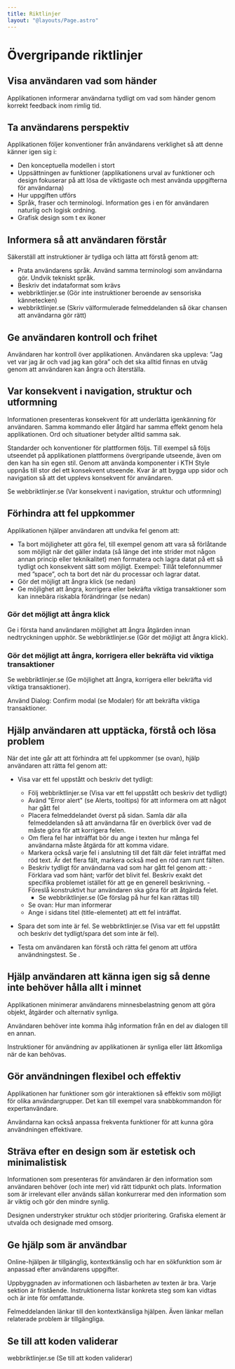 ```yaml
---
title: Riktlinjer
layout: "@layouts/Page.astro"
---
```


# Övergripande riktlinjer

## Visa användaren vad som händer

Applikationen informerar användarna tydligt om vad som händer genom korrekt feedback inom rimlig tid.

## Ta användarens perspektiv

Applikationen följer konventioner från användarens verklighet så att denne känner igen sig i:

- Den konceptuella modellen i stort
- Uppsättningen av funktioner (applikationens urval av funktioner och design fokuserar på att lösa de viktigaste och mest använda uppgifterna för användarna)
- Hur uppgiften utförs
- Språk, fraser och terminologi. Information ges i en för användaren naturlig och logisk ordning.
- Grafisk design som t ex ikoner

## Informera så att användaren förstår

Säkerställ att instruktioner är tydliga och lätta att förstå genom att:

- Prata användarens språk. Använd samma terminologi som användarna gör. Undvik tekniskt språk.
- Beskriv det indataformat som krävs
- webbriktlinjer.se (Gör inte instruktioner beroende av sensoriska kännetecken)
- webbriktlinjer.se (Skriv välformulerade felmeddelanden så ökar chansen att användarna gör rätt)

## Ge användaren kontroll och frihet

Användaren har kontroll över applikationen. Användaren ska uppleva: ”Jag vet var jag är och vad jag kan göra” och det ska alltid finnas en utväg genom att användaren kan ångra och återställa.

## Var konsekvent i navigation, struktur och utformning

Informationen presenteras konsekvent för att underlätta igenkänning för användaren. Samma kommando eller åtgärd har samma effekt genom hela applikationen. Ord och situationer betyder alltid samma sak.

Standarder och konventioner för plattformen följs. Till exempel så följs utseendet på applikationen plattformens övergripande utseende, även om den kan ha sin egen stil. Genom att använda komponenter i KTH Style uppnås till stor del ett konsekvent utseende. Kvar är att bygga upp sidor och navigation så att det upplevs konsekvent för användaren.

Se webbriktlinjer.se (Var konsekvent i navigation, struktur och utformning)

## Förhindra att fel uppkommer

Applikationen hjälper användaren att undvika fel genom att:

- Ta bort möjligheter att göra fel, till exempel genom att vara så förlåtande som möjligt när det gäller indata (så länge det inte strider mot någon annan princip eller teknikalitet) men formatera och lagra datat på ett så tydligt och konsekvent sätt som möjligt. Exempel: Tillåt telefonnummer med ”space”, och ta bort det när du processar och lagrar datat.
- Gör det möjligt att ångra klick (se nedan)
- Ge möjlighet att ångra, korrigera eller bekräfta viktiga transaktioner som kan innebära riskabla förändringar (se nedan)

### Gör det möjligt att ångra klick

Ge i första hand användaren möjlighet att ångra åtgärden innan nedtryckningen upphör. Se webbriktlinjer.se (Gör det möjligt att ångra klick).

### Gör det möjligt att ångra, korrigera eller bekräfta vid viktiga transaktioner

Se webbriktlinjer.se (Ge möjlighet att ångra, korrigera eller bekräfta vid viktiga transaktioner).

Använd Dialog: Confirm modal (se Modaler) för att bekräfta viktiga transaktioner.

## Hjälp användaren att upptäcka, förstå och lösa problem

När det inte går att att förhindra att fel uppkommer (se ovan), hjälp användaren att rätta fel genom att:

- Visa var ett fel uppstått och beskriv det tydligt:

  - Följ webbriktlinjer.se (Visa var ett fel uppstått och beskriv det tydligt)
  - Avänd "Error alert" (se Alerts, tooltips) för att informera om att något har gått fel
  - Placera felmeddelandet överst på sidan. Samla där alla felmeddelanden så att användarna får en överblick över vad de måste göra för att korrigera felen.
  - Om flera fel har inträffat bör du ange i texten hur många fel användarna måste åtgärda för att komma vidare.
  - Markera också varje fel i anslutning till det fält där felet inträffat med röd text. Är det flera fält, markera också med en röd ram runt fälten.
  - Beskriv tydligt för användarna vad som har gått fel genom att: - Förklara vad som hänt; varför det blivit fel. Beskriv exakt det specifika problemet istället för att ge en generell beskrivning. - Föreslå konstruktivt hur användaren ska göra för att åtgärda felet.
    - Se webbriktlinjer.se (Ge förslag på hur fel kan rättas till)
  - Se ovan: Hur man informerar
  - Ange i sidans titel (title-elementet) att ett fel inträffat.

- Spara det som inte är fel. Se webbriktlinjer.se (Visa var ett fel uppstått och beskriv det tydligt/spara det som inte är fel).
- Testa om användaren kan förstå och rätta fel genom att utföra användningstest. Se .

## Hjälp användaren att känna igen sig så denne inte behöver hålla allt i minnet

Applikationen minimerar användarens minnesbelastning genom att göra objekt, åtgärder och alternativ synliga.

Användaren behöver inte komma ihåg information från en del av dialogen till en annan.

Instruktioner för användning av applikationen är synliga eller lätt åtkomliga när de kan behövas.

## Gör användningen flexibel och effektiv

Applikationen har funktioner som gör interaktionen så effektiv som möjligt för olika användargrupper. Det kan till exempel vara snabbkommandon för expertanvändare.

Användarna kan också anpassa frekventa funktioner för att kunna göra användningen effektivare.

## Sträva efter en design som är estetisk och minimalistisk

Informationen som presenteras för användaren är den information som användaren behöver (och inte mer) vid rätt tidpunkt och plats. Information som är irrelevant eller används sällan konkurrerar med den information som är viktig och gör den mindre synlig.

Designen understryker struktur och stödjer prioritering. Grafiska element är utvalda och designade med omsorg.

## Ge hjälp som är användbar

Online-hjälpen är tillgänglig, kontextkänslig och har en sökfunktion som är anpassad efter användarens uppgifter.

Uppbyggnaden av informationen och läsbarheten av texten är bra. Varje sektion är fristående. Instruktionerna listar konkreta steg som kan vidtas och är inte för omfattande.

Felmeddelanden länkar till den kontextkänsliga hjälpen. Även länkar mellan relaterade problem är tillgängliga.

## Se till att koden validerar

webbriktlinjer.se (Se till att koden validerar)
